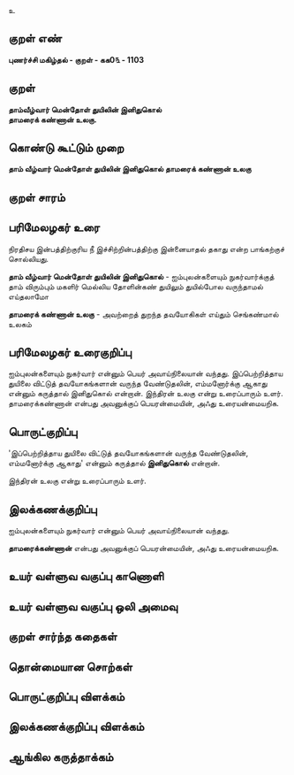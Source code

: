 உ

## குறள் எண் 

**புணர்ச்சி மகிழ்தல் - குறள் - கக0௩ - 1103**

## குறள் 

**தாம்வீழ்வார் மென்தோள் துயிலின் இனிதுகொல்  
தாமரைக் கண்ணான் உலகு.** 

## கொண்டு கூட்டும் முறை

**தாம் வீழ்வார் மென்தோள் துயிலின் இனிதுகொல் தாமரைக் கண்ணான் உலகு**

## குறள் சாரம் 


## பரிமேலழகர் உரை

நிரதிசய இன்பத்திற்குரிய நீ இச்சிற்றின்பத்திற்கு இன்னையாதல் தகாது என்ற பாங்கற்குச் சொல்லியது.

**தாம் வீழ்வார் மென்தோள் துயிலின் இனிதுகொல்** - ஐம்புலன்களையும் நுகர்வார்க்குத் தாம் விரும்பும் மகளிர் மெல்லிய தோளின்கண் துயிலும் துயில்போல வருந்தாமல் எய்தலாமோ 

**தாமரைக் கண்ணான் உலகு** - அவற்றைத் துறந்த தவயோகிகள் எய்தும் செங்கண்மால் உலகம்

## பரிமேலழகர் உரைகுறிப்பு   

ஐம்புலன்களையும் நுகர்வார் என்னும் பெயர் அவாய்நிலையான் வந்தது. இப்பெற்றித்தாய துயிலை விட்டுத் தவயோகங்களான் வருந்த வேண்டுதலின், எம்மனோர்க்கு ஆகாது என்னும் கருத்தால் இனிதுகொல் என்றான். இந்திரன் உலகு என்று உரைப்பாரும் உளர். தாமரைக்கண்ணான் என்பது அவனுக்குப் பெயரன்மையின், அஃது உரையன்மையறிக.

## பொருட்குறிப்பு 

'இப்பெற்றித்தாய துயிலை விட்டுத் தவயோகங்களான் வருந்த வேண்டுதலின்,   
எம்மனோர்க்கு ஆகாது' என்னும் கருத்தால் **இனிதுகொல்** என்றான். 

இந்திரன் உலகு என்று உரைப்பாரும் உளர்.

## இலக்கணக்குறிப்பு  

ஐம்புலன்களையும் நுகர்வார் என்னும் பெயர் அவாய்நிலையான் வந்தது.

**தாமரைக்கண்ணான்** என்பது அவனுக்குப் பெயரன்மையின், அஃது உரையன்மையறிக.

## உயர் வள்ளுவ வகுப்பு காணொளி


## உயர் வள்ளுவ வகுப்பு ஒலி அமைவு 

 
## குறள் சார்ந்த கதைகள் 


## தொன்மையான சொற்கள்


## பொருட்குறிப்பு விளக்கம்


## இலக்கணக்குறிப்பு விளக்கம்


## ஆங்கில கருத்தாக்கம் 


